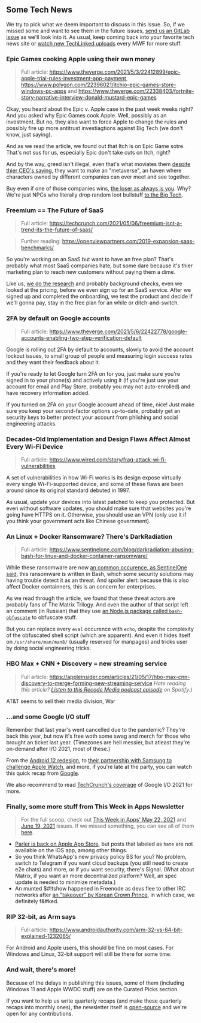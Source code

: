 ## Some Tech News

We try to pick what we deem important to discuss in this issue. So,
if we missed some and want to see them in the future issues,
[send us an GitLab issue](https://gitlab.com/MadeByThePinsHub/RecapTime/newsletter-archive/issues/new)
as we'll look into it. As usual, keep coming back into your favorite
tech news site or [watch new TechLinked uploads](https://www.youtube.com/channel/UCeeFfhMcJa1kjtfZAGskOCA) every MWF for more stuff.

### Epic Games cooking Apple using their own money

> Full article: https://www.theverge.com/2021/5/3/22412899/epic-apple-trial-rules-investment-app-payment, https://www.polygon.com/22396021/itchio-epic-games-store-windows-pc-apps and https://www.theverge.com/22338403/fortnite-story-narrative-interview-donald-mustard-epic-games

Okay, you heard about the Epic v. Apple case in the past week weeks right? And you asked why Epic Games cook Apple. Well, possibly as an investment. But no, they also want to force Apple to change the rules and possibly fire up more antitrust investiagtions against Big Tech (we don't know, just saying).

And as we read the article, we found out that Itch is on Epic Game sotre. That's not sus for us, especially Epic don't take cuts on Itch, right?

And by the way, greed isn't illegal, even that's what moviates them [despite thier CEO's saying](https://www.theverge.com/2020/8/14/21369622/epic-ceo-tim-sweeney-apple-fortnite-lawsuit-ban-basic-freedoms-developers), they want to make an "metaverse", an haven where characters owned by different companies can ever meet and see together.

Buy even if one of those companies wins, [the loser as always is you](https://youtu.be/uqj2z3QaRyU?t=165). Why? We're just NPCs who literally drop random loot bullstuff [to the Big Tech](https://www.nytimes.com/2021/04/29/technology/big-tech-pandemic-economy.html).

### Freemium == The Future of SaaS

> Full article: https://techcrunch.com/2021/05/06/freemium-isnt-a-trend-its-the-future-of-saas/

> Further reading: https://openviewpartners.com/2019-expansion-saas-benchmarks/

So you're working on an SaaS but want to have an free plan? That's probably what most SaaS companies hate, but some dare because it's thier marketing plan to reach new customers without paying them a dime.

Like us, [we do the research](https://www.gartner.com/en/sales/insights/b2b-buying-journey) and probably background checks, even we looked at the pricing, before we even sign up for an SaaS service. After we signed up and completed the onboarding, we test the product and decide if we'll gonna pay, stay in the free plan for an while or ditch-and-switch.

### 2FA by default on Google accounts

> Full article: https://www.theverge.com/2021/5/6/22422778/google-accounts-enabling-two-step-verification-default

Google is rolling out 2FA by default to accounts, slowly to avoid the account lockout issues, to small group of people and measuring login success rates and they want their feedback about it.

If you're ready to let Google turn 2FA on for you, just make sure you're signed in to your phone(s) and actively using it (if you're just use your account for email and Play Store, probably you may not auto-enrolled) and have recovery information added.

If you turned on 2FA on your Google account ahead of time, nice! Just make sure you keep your second-factor options up-to-date, probably get an security keys to better protect your account from phlishing and social engineering attacks.

### Decades-Old Implementation and Design Flaws Affect Almost Every Wi-Fi Device

> Full article: https://www.wired.com/story/frag-attack-wi-fi-vulnerabilities 

A set of vulnerabilities in how Wi-Fi works is its design expose virtually every single Wi-Fi-supported device, and some of these flaws are been around since its original standard debuted in 1997.

As usual, update your devices into latest patched to keep you protected. But even without software updates, you should make sure that websites you're going have HTTPS on it. Otherwise, you should use an VPN (only use it if you think your government acts like Chinese government).

### An Linux + Docker Ransomware? There's DarkRadiation

> Full article: https://www.sentinelone.com/blog/darkradiation-abusing-bash-for-linux-and-docker-container-ransomware/

While these ransomware are now [an common occurence, as SentinelOne said](https://www.sentinelone.com/blog/the-good-the-bad-and-the-ugly-in-cybersecurity-week-25-2/), this ransomware is written in Bash, which some security solutions may having trouble detect it as an threat. And spoiler alert: because this is also affect Docker containners, this is an concern for enterprises.

As we read through the article, we found that these threat actors are probably fans of The Matrix Trilogy. And even the author of that script left an comment (in Russian) that they use [an Node.js package called `bash-obfuscate`](https://www.npmjs.com/package/bash-obfuscate) to obfuscate stuff.

But you can replace every `eval` occurence with `echo`, despite the complexity of the obfuscated shell script (which are apparent). And even it hides itself on `/usr/share/man/man8/` (usually reserved for manpages) and tricks user by doing social engineering tricks.

### HBO Max + CNN + Discovery = new streaming service

> Full article: https://appleinsider.com/articles/21/05/17/hbo-max-cnn-discovery-to-merge-forming-new-streaming-service
> _Hate reading this article? [Listen to this Recode Media podcast episode](https://open.spotify.com/episode/7FW6eZunWGRUrVLjeT9Gt5?si=TtvUKWaGTam6YQO7eZMHmA&utm_source=copy-link) on Spotify.)_

AT&T seems to sell their media division, War

### ...and some Google I/O stuff

Remember that last year's went cancelled due to the pandemic? They're back this year, but now it's free woth some swag and merch for those who brought an ticket last year. (Timezones are hell messier, but atleast they're on-demand after I/O 2021, most of these.)

From the [Android 12 redesign](https://www.androidauthority.com/android-12-redesign-1225716/), to [their partnership with Samsung to challenge Apple Watch](), and more, if you're late at the party, you can watch this quick recap from [Google](bshq).

We also recommend to read [TechCrunch's coverage](https://techcrunch.com/tag/google-i-o-2021) of Google I/O 2021 for more.

### Finally, some more stuff from This Week in Apps Newsletter

> For the full scoop, check out [This Week in Apps' May 22, 2021](https://techcrunch.com/2021/05/22/this-week-in-apps-google-i-o-hits-and-misses-snap-goes-shopping-parler-returns-to-app-store/) and [June 19, 2021](https://techcrunch.com/2021/06/19/this-week-in-apps-spotify-debuts-a-clubhouse-rival-facebook-tests-audio-rooms-in-us-amazon-cuts-appstore-commissions/) issues. If we missed something, you can see all of them [here](https://techcrunch.com/tags/this-week-in-apps).

* [Parler is back on Apple App Store](https://www.washingtonpost.com/technology/2021/05/17/parler-apple-app-store/), but posts that labeled as `hate` are not available on the iOS app, among other things.
* So you think WhatsApp's new privacy policy BS for you? No problem, switch to Telegram if you want cloud backups (you still need to create e2e chats) and more, or if you want security, there's Signal. (What about Matrix, if you want an more decentralized platform? Well, an spec update is needed to minimize metadata.)
* An munted $#!tshow happened in Freenode as devs flee to other IRC networks after [an "takeover" by Korean Crown Prince](https://www.vice.com/en/article/m7ev8y/freenode-open-source-korea-crown-prince-takeover), in which case, we definitely f&#ked.

### RIP 32-bit, as Arm says

> Full article: https://www.androidauthority.com/arm-32-vs-64-bit-explained-1232065/

For Android and Apple users, this should be fine on most cases. For Windows and Linux, 32-bit support will still be there for some time.

### And wait, there's more!

Because of the delays in publishing this issues, some of them (including Windows 11 and Apple WWDC stuff) are on the Curated Picks section.

If you want to help us write quarterly recaps (and make these quarterly recaps into monthly ones), the newsletter itself is [open-source](https://gitlab.com/MadeByThePinsHub/RecapTime/newsletter-archives) and we're open for any contributions.

